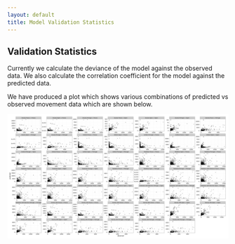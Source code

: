 ```yaml
---
layout: default
title: Model Validation Statistics
---
```

## Validation Statistics

Currently we calculate the deviance of the model against the observed data. We also calculate the correlation coefficient for the model against the predicted data.

We have produced a plot which shows various combinations of predicted vs observed movement data which are shown below.

<img src="images/model_comparisons.png" />